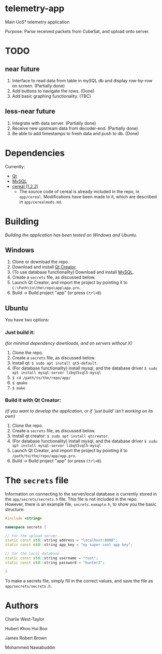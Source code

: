 # telemetry-app

Main UoS³ telemetry application

Purpose: Parse received packets from CubeSat, and upload onto server.

# TODO

## near future

1. Interface to read data from table in mySQL db and display row-by-row on screen. (Partially done)
2. Add buttons to navigate the rows. (Done)
3. Add basic graphing functionality. (TBC)

## less-near future

1. Integrate with data server. (Partially done)
2. Receive new upstream data from decoder-end. (Partially done)
3. Be able to add timestamps to fresh data and push to db. (Done)

# Dependencies

Currently:

* [Qt](https://www.qt.io)
* [MySQL](https://www.mysql.com/)
* [cereal (1.2.2)](https://uscilab.github.io/cereal)
	* The source code of cereal is already included in the repo, in `app/cereal`. Modifications have been made to it, which are described in `app/cerealmods.md`.

# Building

*Building the application has been tested on Windows and Ubuntu.*

## Windows

1. Clone or download the repo.
2. Download and install [Qt Creator](https://www.qt.io/).
3. (To use database functionality) Download and install [MySQL](https://www.mysql.com/).
4. Create a `secrets` file, as discussed below.
5. Launch Qt Creator, and import the project by pointing it to `C:\Path\to\the\repo\app\app.pro`.
6. Build -> Build project "app" (or press `Ctrl+B`).

## Ubuntu

You have two options:

### Just build it:

*(for minimal dependency downloads, and on servers without X)*

1. Clone the repo.
2. Create a `secrets` file, as discussed below.
3. Install qt: `$ sudo apt install qt5-default`.
4. (For database functionality) install mysql, and the database driver `$ sudo apt install mysql-server libqt5sql5-mysql`
5. `$ cd /path/to/the/repo/app/`
6. `$ qmake`
7. `$ make`

### Build it with Qt Creator:

*(if you want to develop the application, or if 'just build' isn't working on its own)*

1. Clone the repo.
2. Create a `secrets` file, as discussed below.
3. Install qt creator: `$ sudo apt install qtcreator`.
4. (For database functionality) install mysql, and the database driver `$ sudo apt install mysql-server libqt5sql5-mysql`
5. Launch Qt Creator, and import the project by pointing it to `/path/to/the/repo/app/app.pro`.
6. Build -> Build project "app" (or press `Ctrl+B`).

# The `secrets` file

Information on connecting to the server/local database is currently stored in
the `app/secrets/secrets.h` file. This file is not included in the repo.
However, there is an example file, `secrets.exmaple.h`, to show you the basic
structure:

```cpp
#include <string>

namespace secrets {

// for the upload server.
static const std::string address = "localhost:8080";
static const std::string app_key = "my super cool app key";

// for the local database.
static const std::string username = "root";
static const std::string password = "hunter2";

}
```

To make a secrets file, simply fill in the correct values, and save the file as
`app/secrets/secrets.h`.

# Authors

Charlie West-Taylor

Hubert Khoo Hui Boo

James Robert Brown

Mohammed Nawabuddin